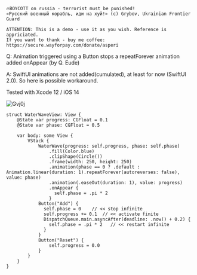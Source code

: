 ```
🔥BOYCOTT on russia - terrorist must be punished!
«Русский военный корабль, иди на хуй!» (c) Grybov, Ukrainian Frontier Guard

ATTENTION: This is a demo - use it as you wish. Reference is appriciated.
If you want to thank - buy me coffee: https://secure.wayforpay.com/donate/asperi
```

Q: Animation triggered using a Button stops a repeatForever animation added onAppear (by Q. Eude)

A: SwiftUI animations are not added(cumulated), at least for now (SwiftUI 2.0). So here is possible workaround.

Tested with Xcode 12 / iOS 14

![Gvj0j](https://user-images.githubusercontent.com/62171579/179343239-1ee7720a-4b68-414d-8d67-483fabf01ff2.gif)

```
struct WaterWaveView: View {
    @State var progress: CGFloat = 0.1
    @State var phase: CGFloat = 0.5

    var body: some View {
        VStack {
            WaterWave(progress: self.progress, phase: self.phase)
                .fill(Color.blue)
                .clipShape(Circle())
                .frame(width: 250, height: 250)
                .animation(phase == 0 ? .default : Animation.linear(duration: 1).repeatForever(autoreverses: false), value: phase)
                .animation(.easeOut(duration: 1), value: progress)
                .onAppear {
                  self.phase = .pi * 2
                }
            Button("Add") {
              self.phase = 0    // << stop infinite
              self.progress += 0.1  // << activate finite
              DispatchQueue.main.asyncAfter(deadline: .now() + 0.2) {
                self.phase = .pi * 2   // << restart infinite
              }
            }
            Button("Reset") {
                self.progress = 0.0
            }
        }
    }
}
```
